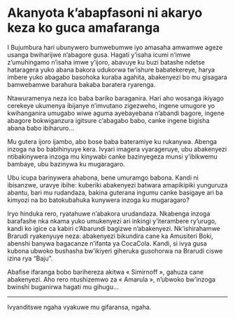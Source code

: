 # Akanyota k’abapfasoni ni akaryo keza ko guca amafaranga

I Bujumbura hari ubunywero bumwebumwe iyo amasaha amwamwe ageze usanga bwiharijwe n’abagore gusa. Hagati y’isaha icumi n’imwe z’umuhingamo n’isaha imwe y’ijoro, abavuye ku buzi batashe ndetse hataragera yuko abana bakora udukorwa tw’ishure babatekereye, harya imbere yuko abagabo basohoka kuraba agahita, abakenyezi bo mu gisagara bamwebamwe barahura bakaba baratera ryarenga.

Ntawuramenya neza ico baba bariko baraganira. Hari aho wosanga ikiyago cerekeye ukumenya ibijanye n’imvutano zigezweho, ingene umugore yo kwihanganira umugabo wiwe aguma ayebayebana n’abandi bagore, ingene abagore bokwiganzura igitsure c’abagabo babo, canke ingene bigisha abana babo ibiharuro…

Mu gutera ijoro ijambo, abo bose baba bateramiye ku rukanywa. Abenga inzoga na bo babihinyuye kera.
Ivyari imagera vyarageruye, ubu abakenyezi ntibakinywera inzoga mu kinywabi canke bazinyegeza munsi y’ibikwemu bambaye, ubu bazinywa ku mugaragaro.

Ubu icupa barinywera ahabona, bene umuramgo babona. Kandi ni ibisanzwe, uravye ibihe: kuberiki abakenyezi batwara amapikipiki yunguruza abantu, bari mu rudandaza, bakina guterana ingumu canke basigaye ari ba kimyozi na bo batokubahuka kunywera inzoga ku mugaragaro?

Iryo hinduka rero, ryatahuwe n’abakora urudandaza. Nkabenga inzoga barafashe nka nkama yuko umukenyezi ari inkingi y’iterambere ry’urugo, kandi ko igice ca kabiri c’Abarundi bagizwe n’abakenyezi. Nk’ishirahamwe Brarudi ryakenyuye neza: abakenyezi bikundira cane ka Amusiteri Boki, abenshi banywa bagacanze n’ifanta ya CocaCola.
Kandi, si ivya gusa kubona ubwoko bushasha bw’ikiyeri giheruka gusohorwa na Brarudi ciswe izina rya “Baju”.

Abafise ifaranga bobo barihereza akitwa « Simirnoff », gahuza cane abakenyezi. Aho rero ntushizemwo za « Amarula », n’ubwoko bw’inzoga bwinshi buganirwa hagati mu gihugu…

____________________________________________________________

Ivyanditswe ngaha vyakuwe mu gifaransa, ngaha.